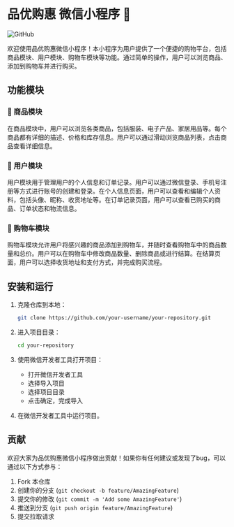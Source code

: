 # 品优购惠 微信小程序 🎉

![GitHub](https://img.shields.io/badge/GitHub-品优购惠-brightgreen)

欢迎使用品优购惠微信小程序！本小程序为用户提供了一个便捷的购物平台，包括商品模块、用户模块、购物车模块等功能。通过简单的操作，用户可以浏览商品、添加到购物车并进行购买。

## 功能模块

### :shirt: 商品模块

在商品模块中，用户可以浏览各类商品，包括服装、电子产品、家居用品等。每个商品都有详细的描述、价格和库存信息。用户可以通过滑动浏览商品列表，点击商品查看详细信息。

### :bust_in_silhouette: 用户模块

用户模块用于管理用户的个人信息和订单记录。用户可以通过微信登录、手机号注册等方式进行账号的创建和登录。在个人信息页面，用户可以查看和编辑个人资料，包括头像、昵称、收货地址等。在订单记录页面，用户可以查看已购买的商品、订单状态和物流信息。

### :shopping_cart: 购物车模块

购物车模块允许用户将感兴趣的商品添加到购物车，并随时查看购物车中的商品数量和总价。用户可以在购物车中修改商品数量、删除商品或进行结算。在结算页面，用户可以选择收货地址和支付方式，并完成购买流程。

## 安装和运行

1. 克隆仓库到本地：

   ```bash
   git clone https://github.com/your-username/your-repository.git
   ```

2. 进入项目目录：

   ```bash
   cd your-repository
   ```

3. 使用微信开发者工具打开项目：

   - 打开微信开发者工具
   - 选择导入项目
   - 选择项目目录
   - 点击确定，完成导入

4. 在微信开发者工具中运行项目。

## 贡献

欢迎大家为品优购惠微信小程序做出贡献！如果你有任何建议或发现了bug，可以通过以下方式参与：

1. Fork 本仓库
2. 创建你的分支 (`git checkout -b feature/AmazingFeature`)
3. 提交你的修改 (`git commit -m 'Add some AmazingFeature'`)
4. 推送到分支 (`git push origin feature/AmazingFeature`)
5. 提交拉取请求
